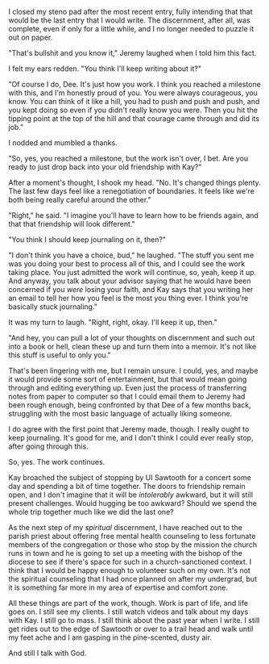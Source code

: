 ---
---

I closed my steno pad after the most recent entry, fully intending that that would be the last entry that I would write. The discernment, after all, was complete, even if only for a little while, and I no longer needed to puzzle it out on paper.

"That's bullshit and you know it," Jeremy laughed when I told him this fact.

I felt my ears redden. "You think I'll keep writing about it?"

"Of course I do, Dee. It's just how you work. I think you reached a milestone with this, and I'm honestly proud of you. You were always courageous, you know. You can think of it like a hill, you had to push and push and push, and you kept doing so even if you didn't really know you were. Then you hit the tipping point at the top of the hill and that courage came through and did its job."

I nodded and mumbled a thanks.

"So, yes, you reached a milestone, but the work isn't over, I bet. Are you ready to just drop back into your old friendship with Kay?"

After a moment's thought, I shook my head. "No. It's changed things plenty. The last few days feel like a renegotiation of boundaries. It feels like we're both being really careful around the other."

"Right," he said. "I imagine you'll have to learn how to be friends again, and that that friendship will look different."

"You think I should keep journaling on it, then?"

"I don't think you have a choice, bud," he laughed. "The stuff you sent me was you doing your best to process all of this, and I could see the work taking place. You just admitted the work will continue, so, yeah, keep it up. And anyway, you talk about your advisor saying that he would have been concerned if you *were* losing your faith, and Kay says that you writing her an email to tell her how you feel is the most you thing ever. I think you're basically stuck journaling."

It was my turn to laugh. "Right, right, okay. I'll keep it up, then."

"And hey, you can pull a lot of your thoughts on discernment and such out into a book or hell, clean these up and turn them into a memoir. It's not like this stuff is useful to only you."

That's been lingering with me, but I remain unsure. I could, yes, and maybe it would provide some sort of entertainment, but that would mean going through and editing everything up. Even just the process of transferring notes from paper to computer so that I could email them to Jeremy had been rough enough, being confronted by that Dee of a few months back, struggling with the most basic language of actually liking someone.

I do agree with the first point that Jeremy made, though. I really ought to keep journaling. It's good for me, and I don't think I could ever really stop, after going through this.

So, yes. The work continues.

Kay broached the subject of stopping by UI Sawtooth for a concert some day and spending a bit of time together. The doors to friendship remain open, and I don't imagine that it will be *intolerably* awkward, but it will still present challenges. Would hugging be too awkward? Should we spend the whole trip together much like we did the last one?

As the next step of my *spiritual* discernment, I have reached out to the parish priest about offering free mental health counseling to less fortunate members of the congregation or those who stop by the mission the church runs in town and he is going to set up a meeting with the bishop of the diocese to see if there's space for such in a church-sanctioned context. I think that I would be happy enough to volunteer such on my own. It's not the spiritual counseling that I had once planned on after my undergrad, but it is something far more in my area of expertise and comfort zone.

All these things are part of the work, though. Work is part of life, and life goes on. I still see my clients. I still watch videos and talk about my days with Kay. I still go to mass. I still think about the past year when I write. I still get rides out to the edge of Sawtooth or over to a trail head and walk until my feet ache and I am gasping in the pine-scented, dusty air.

And still I talk with God.
